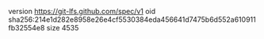 version https://git-lfs.github.com/spec/v1
oid sha256:214e1d282e8958e26e4cf5530384eda456641d7475b6d552a610911fb32554e8
size 4535
